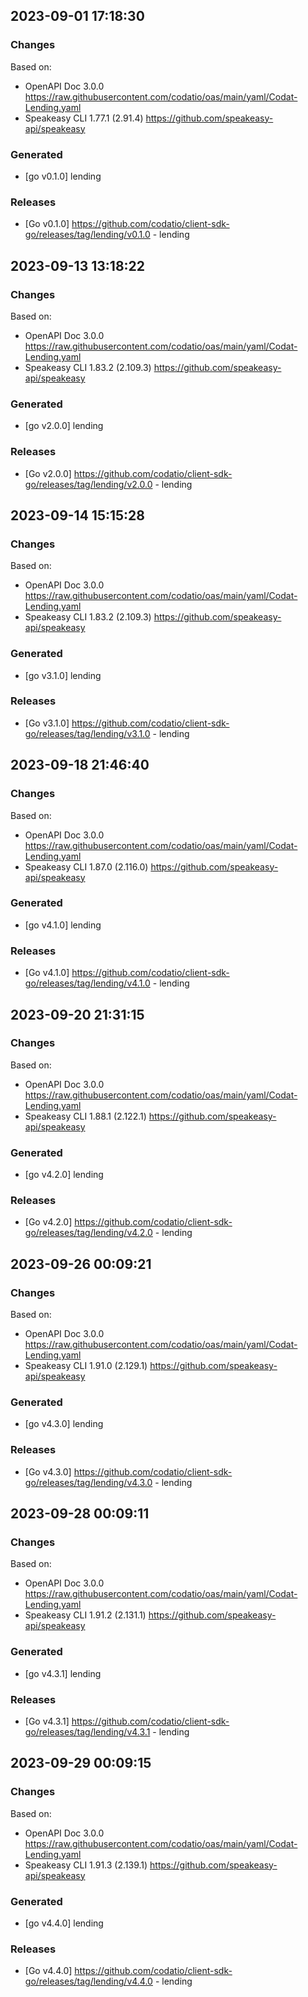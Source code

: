 

## 2023-09-01 17:18:30
### Changes
Based on:
- OpenAPI Doc 3.0.0 https://raw.githubusercontent.com/codatio/oas/main/yaml/Codat-Lending.yaml
- Speakeasy CLI 1.77.1 (2.91.4) https://github.com/speakeasy-api/speakeasy
### Generated
- [go v0.1.0] lending
### Releases
- [Go v0.1.0] https://github.com/codatio/client-sdk-go/releases/tag/lending/v0.1.0 - lending

## 2023-09-13 13:18:22
### Changes
Based on:
- OpenAPI Doc 3.0.0 https://raw.githubusercontent.com/codatio/oas/main/yaml/Codat-Lending.yaml
- Speakeasy CLI 1.83.2 (2.109.3) https://github.com/speakeasy-api/speakeasy
### Generated
- [go v2.0.0] lending
### Releases
- [Go v2.0.0] https://github.com/codatio/client-sdk-go/releases/tag/lending/v2.0.0 - lending

## 2023-09-14 15:15:28
### Changes
Based on:
- OpenAPI Doc 3.0.0 https://raw.githubusercontent.com/codatio/oas/main/yaml/Codat-Lending.yaml
- Speakeasy CLI 1.83.2 (2.109.3) https://github.com/speakeasy-api/speakeasy
### Generated
- [go v3.1.0] lending
### Releases
- [Go v3.1.0] https://github.com/codatio/client-sdk-go/releases/tag/lending/v3.1.0 - lending

## 2023-09-18 21:46:40
### Changes
Based on:
- OpenAPI Doc 3.0.0 https://raw.githubusercontent.com/codatio/oas/main/yaml/Codat-Lending.yaml
- Speakeasy CLI 1.87.0 (2.116.0) https://github.com/speakeasy-api/speakeasy
### Generated
- [go v4.1.0] lending
### Releases
- [Go v4.1.0] https://github.com/codatio/client-sdk-go/releases/tag/lending/v4.1.0 - lending

## 2023-09-20 21:31:15
### Changes
Based on:
- OpenAPI Doc 3.0.0 https://raw.githubusercontent.com/codatio/oas/main/yaml/Codat-Lending.yaml
- Speakeasy CLI 1.88.1 (2.122.1) https://github.com/speakeasy-api/speakeasy
### Generated
- [go v4.2.0] lending
### Releases
- [Go v4.2.0] https://github.com/codatio/client-sdk-go/releases/tag/lending/v4.2.0 - lending

## 2023-09-26 00:09:21
### Changes
Based on:
- OpenAPI Doc 3.0.0 https://raw.githubusercontent.com/codatio/oas/main/yaml/Codat-Lending.yaml
- Speakeasy CLI 1.91.0 (2.129.1) https://github.com/speakeasy-api/speakeasy
### Generated
- [go v4.3.0] lending
### Releases
- [Go v4.3.0] https://github.com/codatio/client-sdk-go/releases/tag/lending/v4.3.0 - lending

## 2023-09-28 00:09:11
### Changes
Based on:
- OpenAPI Doc 3.0.0 https://raw.githubusercontent.com/codatio/oas/main/yaml/Codat-Lending.yaml
- Speakeasy CLI 1.91.2 (2.131.1) https://github.com/speakeasy-api/speakeasy
### Generated
- [go v4.3.1] lending
### Releases
- [Go v4.3.1] https://github.com/codatio/client-sdk-go/releases/tag/lending/v4.3.1 - lending

## 2023-09-29 00:09:15
### Changes
Based on:
- OpenAPI Doc 3.0.0 https://raw.githubusercontent.com/codatio/oas/main/yaml/Codat-Lending.yaml
- Speakeasy CLI 1.91.3 (2.139.1) https://github.com/speakeasy-api/speakeasy
### Generated
- [go v4.4.0] lending
### Releases
- [Go v4.4.0] https://github.com/codatio/client-sdk-go/releases/tag/lending/v4.4.0 - lending